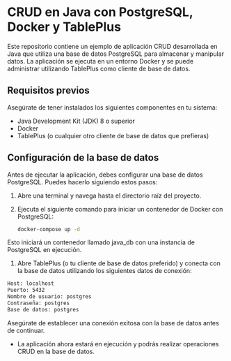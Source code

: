 # CRUD en Java con PostgreSQL, Docker y TablePlus

Este repositorio contiene un ejemplo de aplicación CRUD desarrollada en Java que utiliza una base de datos PostgreSQL para almacenar y manipular datos. La aplicación se ejecuta en un entorno Docker y se puede administrar utilizando TablePlus como cliente de base de datos.

## Requisitos previos

Asegúrate de tener instalados los siguientes componentes en tu sistema:

- Java Development Kit (JDK) 8 o superior
- Docker
- TablePlus (o cualquier otro cliente de base de datos que prefieras)

## Configuración de la base de datos

Antes de ejecutar la aplicación, debes configurar una base de datos PostgreSQL. Puedes hacerlo siguiendo estos pasos:

1. Abre una terminal y navega hasta el directorio raíz del proyecto.

2. Ejecuta el siguiente comando para iniciar un contenedor de Docker con PostgreSQL:

   ```bash
   docker-compose up -d

Esto iniciará un contenedor llamado java_db con una instancia de PostgreSQL en ejecución.

1.  Abre TablePlus (o tu cliente de base de datos preferido) y conecta con la base de datos utilizando los siguientes datos de conexión:

 ```bash
Host: localhost
Puerto: 5432
Nombre de usuario: postgres
Contraseña: postgres
Base de datos: postgres
```
Asegúrate de establecer una conexión exitosa con la base de datos antes de continuar.

- La aplicación ahora estará en ejecución y podrás realizar operaciones CRUD en la base de datos.